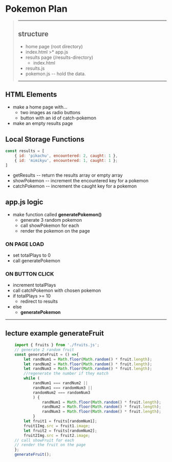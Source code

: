 # Pokemon Plan
> ---
> ## structure
>* home page (root directory)
   > * index.html
    >* app.js
>* results page (/results-directory)
 >   * index.html
  >  * results.js
>* pokemon.js -- hold the data.
> ---

## HTML Elements
* make a home page with...
    * two images as radio buttons
    * button with an id of catch-pokemon
* make an empty results page

## Local Storage Functions
```javascript
const results = [
    { id: 'pikachu', encountered: 2, caught: 1 },
    { id: 'mimikyu', encountered: 1, caught: 1 };
]
```
* getResults -- return the results array or empty array
* showPokemon -- increment the encountered key for a pokemon
* catchPokemon -- increment the caught key for a pokemon

## app.js logic
* make function called **generatePokemon()**
    * generate 3 random pokemon
    * call showPokemon for each
    * render the pokemon on the page

### ON PAGE LOAD
* set totalPlays to 0
* call generatePokemon

### ON BUTTON CLICK
* increment totalPlays
* call catchPokemon with chosen pokemon
* if totalPlays >= 10
    * redirect to results
* else
    * **generatePokemon**
---
## lecture example generateFruit

```javascript
    import { fruits } from './fruits.js';
    // generate 2 random fruit
    const generateFruit = () =>{
        let randNum1 = Math.floor(Math.random() * fruit.length);
        let randNum2 = Math.floor(Math.random() * fruit.length);
        let randNum3 = Math.floor(Math.random() * fruit.length);
        //regenerate the number if they match
        while (
            randNum1 === randNum2 || 
            randNum1 === randomNum3 || 
            randomNum2 === randomNum3
            ) {
                randNum1 = Math.floor(Math.random() * fruit.length);
                randNum2 = Math.floor(Math.random() * fruit.length);
                randNum3 = Math.floor(Math.random() * fruit.length);
            }
        let fruit1 = fruits[randomNum1];
        fruit1Img.src = fruit1.image;
        let fruit2 = fruits[randomNum2];
        fruit2Img.src = fruit2.image;
    // call showFruit for each
    // render the fruit on the page
    };
    generateFruit();
```